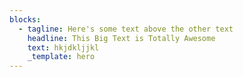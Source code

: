 ```yaml
---
blocks:
  - tagline: Here's some text above the other text
    headline: This Big Text is Totally Awesome
    text: hkjdkljjkl
    _template: hero
---
```


